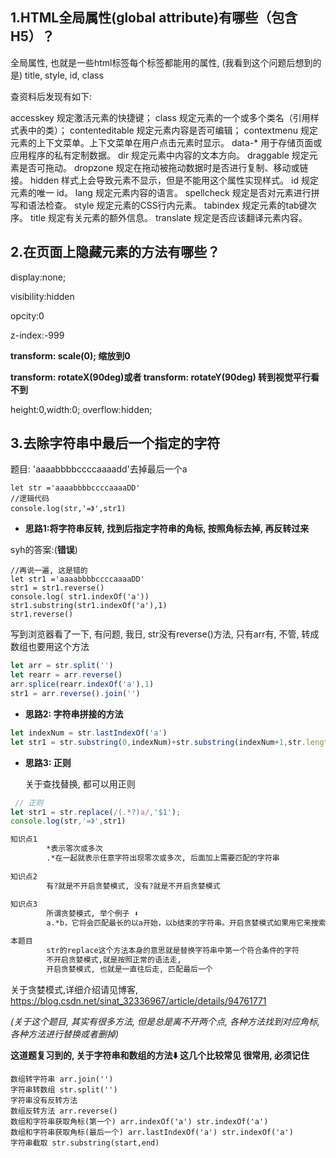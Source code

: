 ## 1.HTML全局属性(global attribute)有哪些（包含H5）？

全局属性, 也就是一些html标签每个标签都能用的属性, (我看到这个问题后想到的是) title, style, id, class

查资料后发现有如下:

accesskey 规定激活元素的快捷键；
class 规定元素的一个或多个类名（引用样式表中的类）；
contenteditable 规定元素内容是否可编辑；
contextmenu 规定元素的上下文菜单。上下文菜单在用户点击元素时显示。
data-* 用于存储页面或应用程序的私有定制数据。
dir 规定元素中内容的文本方向。
draggable 规定元素是否可拖动。
dropzone 规定在拖动被拖动数据时是否进行复制、移动或链接。
hidden  样式上会导致元素不显示，但是不能用这个属性实现样式。
id 规定元素的唯一 id。
lang 规定元素内容的语言。
spellcheck 规定是否对元素进行拼写和语法检查。
style 规定元素的CSS行内元素。
tabindex 规定元素的tab键次序。
title 规定有关元素的额外信息。
translate 规定是否应该翻译元素内容。

## 2.在页面上隐藏元素的方法有哪些？

display:none;

visibility:hidden

opcity:0

z-index:-999

**transform: scale(0);  缩放到0**

**transform: rotateX(90deg)或者 transform: rotateY(90deg)   转到视觉平行看不到**

height:0,width:0; overflow:hidden;

## 3.去除字符串中最后一个指定的字符

题目: 'aaaabbbbccccaaaadd'去掉最后一个a

```
let str ='aaaabbbbccccaaaaDD'
//逻辑代码
console.log(str,'=》',str1)
```



- **思路1:将字符串反转, 找到后指定字符串的角标, 按照角标去掉, 再反转过来**

syh的答案:(**错误**) 

```
//再说一遍, 这是错的
let str1 ='aaaabbbbccccaaaaDD'
str1 = str1.reverse()
console.log( str1.indexOf('a'))
str1.substring(str1.indexOf('a'),1)
str1.reverse()
```

写到浏览器看了一下, 有问题,  我日, str没有reverse()方法, 只有arr有, 不管, 转成数组也要用这个方法

```javascript
let arr = str.split('')
let rearr = arr.reverse()
arr.splice(rearr.indexOf('a'),1)
str1 = arr.reverse().join('')
```



- **思路2: 字符串拼接的方法**

```javascript
let indexNum = str.lastIndexOf('a')
let str1 = str.substring(0,indexNum)+str.substring(indexNum+1,str.length)
```



- **思路3: 正则**

  关于查找替换, 都可以用正则

```javascript
 // 正则
let str1 = str.replace(/(.*?)a/,'$1');
console.log(str,'=》',str1)	
```

```html
知识点1
		*表示零次或多次
		.*在一起就表示任意字符出现零次或多次, 后面加上需要匹配的字符串
		
知识点2
		有?就是不开启贪婪模式, 没有?就是不开启贪婪模式
		
知识点3
		所谓贪婪模式, 举个例子 ⬇️
		a.*b，它将会匹配最长的以a开始，以b结束的字符串。开启贪婪模式如果用它来搜索aabab的话，它会匹配整个字符串aabab

本题目		
		str的replace这个方法本身的意思就是替换字符串中第一个符合条件的字符 
		不开启贪婪模式,就是按照正常的语法走,
		开启贪婪模式, 也就是一直往后走, 匹配最后一个
```

关于贪婪模式,详细介绍请见博客, https://blog.csdn.net/sinat_32336967/article/details/94761771

*(关于这个题目, 其实有很多方法, 但是总是离不开两个点, 各种方法找到对应角标, 各种方法进行替换或者删掉)*

**这道题复习到的, 关于字符串和数组的方法⬇️ 这几个比较常见 很常用, 必须记住**

```
数组转字符串 arr.join('')
字符串转数组 str.split('')
字符串没有反转方法 
数组反转方法 arr.reverse()
数组和字符串获取角标(第一个) arr.indexOf('a') str.indexOf('a')
数组和字符串获取角标(最后一个) arr.lastIndexOf('a') str.indexOf('a')
字符串截取 str.substring(start,end)
```

